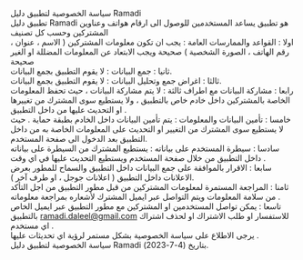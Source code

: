سياسة الخصوصية لتطبيق دليل Ramadi\
تطبيق دليل Ramadi هو تطبيق يساعد المستخدمين للوصول الى ارقام هواتف وعناوين المشتركين وحسب كل تصنيف \
اولا : القواعد والممارسات العامة : يجب ان تكون معلومات المشتركين ( الاسم ، عنوان ، رقم الهاتف ، الصورة الشخصية ) صحيحة ويجب الابتعاد عن المعلومات المضللة او الغير صحيحة\
ثانيا : جمع البيانات : لا يقوم التطبيق بجمع البيانات.\
ثالثا : اغراض جمع وتحليل البيانات : لا يقوم التطبيق بجمع البيانات.\
رابعا : مشاركة البيانات مع اطراف ثالثة : لا يتم مشاركة البيانات ، حيث تحفظ المعلومات الخاصة بالمشتركين داخل خادم خاص بالتطبيق ، ولا يستطيع سوى المشترك من تغييرها او التحديث عليها من داخل التطبيق .\
خامسا : تأمين البيانات والمعلومات : يتم تأمين البيانات داخل الخادم بطبقة حماية . حيث لا يستطيع سوى المشترك من التغيير او التحديث على المعلومات الخاصة به من داخل التطبيق بعد الدخول الى صفحة المستخدم.\
سادسا : سيطرة المستخدم على بياناته : يستطيع المشترك من السيطرة على بياناته داخل التطبيق من خلال صفحة المستخدم ويستطيع التحديث عليها في اي وقت .\
سابعا : الاقرار بالموافقة على جمع البيانات داخل التطبيق والسماح للمطور بعرض الاعلانات داخل التطبيق ( اعلانات جوجل ، او طرف آخر ).\
ثامنا : المراجعة المستمرة لمعلومات المشتركين من قبل مطور التطبيق من اجل التأكد من سلامة المعلومات ويتم التواصل عبر ايميل المشترك لأشعاره بمراجعة معلوماته .\
تاسعا : يمكن تواصل المستخدمين او المشتركين مع مطور التطبيق عبر ايميل الخاص بالتطبيق ramadi.daleel@gmail.com للاستفسار او طلب الاشتراك او لحذف اشتراك اي مستخدم .\
يرجى الاطلاع على سياسة الخصوصية بشكل مستمر لرؤية اي تحديثات عليها .\
سياسة الخصوصية لتطبيق دليل Ramadi بتاريخ (4-7-2023).
